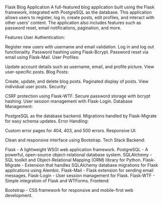 Flask Blog Application
A full-featured blog application built using the Flask framework, integrated with PostgreSQL as the database. This application allows users to register, log in, create posts, edit profiles, and interact with other users' content. The application also includes features such as password reset, email notifications, pagination, and more.

Features
User Authentication:

Register new users with username and email validation.
Log in and log out functionality.
Password hashing using Flask-Bcrypt.
Password reset via email using Flask-Mail.
User Profiles:

Update account details such as username, email, and profile picture.
View user-specific posts.
Blog Posts:

Create, update, and delete blog posts.
Paginated display of posts.
View individual user posts.
Security:

CSRF protection using Flask-WTF.
Secure password storage with bcrypt hashing.
User session management with Flask-Login.
Database Management:

PostgreSQL as the database backend.
Migrations handled by Flask-Migrate for easy schema updates.
Error Handling:

Custom error pages for 404, 403, and 500 errors.
Responsive UI:

Clean and responsive interface using Bootstrap.
Tech Stack
Backend:

Flask - A lightweight WSGI web application framework.
PostgreSQL - A powerful, open-source object-relational database system.
SQLAlchemy - SQL toolkit and Object-Relational Mapping (ORM) library for Python.
Flask-Migrate - Extension that handles SQLAlchemy database migrations for Flask applications using Alembic.
Flask-Mail - Flask extension for sending email messages.
Flask-Login - User session management for Flask.
Flask-WTF - Simple integration of Flask and WTForms.
Frontend:

Bootstrap - CSS framework for responsive and mobile-first web development.
